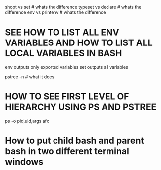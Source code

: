 shopt vs set                                 # whats the difference
typeset vs declare                           # whats the difference
env vs printenv                              # whats the difference



# SEE HOW TO LIST ALL ENV VARIABLES AND HOW TO LIST ALL LOCAL VARIABLES IN BASH
env outputs only exported variables
set outputs all variables


pstree -n                                   # what it does



# HOW TO SEE FIRST LEVEL OF HIERARCHY USING PS AND PSTREE





ps -o pid,uid,args afx







# How to put child bash and parent bash in two different terminal windows
